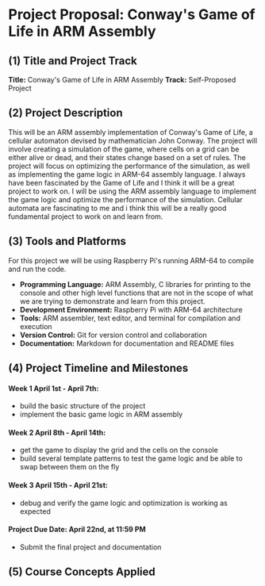 # Project Proposal: Conway's Game of Life in ARM Assembly

## (1) Title and Project Track
**Title:** Conway's Game of Life in ARM Assembly
**Track:** Self-Proposed Project

## (2) Project Description
This will be an ARM assembly implementation of Conway's Game of Life, a cellular automaton devised by mathematician John Conway. The project will involve creating a simulation of the game, where cells on a grid can be either alive or dead, and their states change based on a set of rules. The project will focus on optimizing the performance of the simulation, as well as implementing the game logic in ARM-64 assembly language.
I always have been fascinated by the Game of Life and I think it will be a great project to work on. I will be using the ARM assembly language to implement the game logic and optimize the performance of the simulation. Cellular automata are fascinating to me and i think this will be a really good fundamental project to work on and learn from.

## (3) Tools and Platforms
For this project we will be using Raspberry Pi's running ARM-64 to compile and run the code.
- **Programming Language:** ARM Assembly, C libraries for printing to the console and other high level functions that are not in the scope of what we are trying to demonstrate and learn from this project.
- **Development Environment:** Raspberry Pi with ARM-64 architecture
- **Tools:** ARM assembler, text editor, and terminal for compilation and execution
- **Version Control:** Git for version control and collaboration
- **Documentation:** Markdown for documentation and README files


## (4) Project Timeline and Milestones
#### **Week 1 April 1st - April 7th:**
- build the basic structure of the project
- implement the basic game logic in ARM assembly

#### **Week 2 April 8th - April 14th:**
- get the game to display the grid and the cells on the console 
- build several template patterns to test the game logic and be able to swap between them on the fly

#### **Week 3 April 15th - April 21st:**
- debug and verify the game logic and optimization is working as expected

#### **Project Due Date:** April 22nd, at 11:59 PM
- Submit the final project and documentation


## (5) Course Concepts Applied



